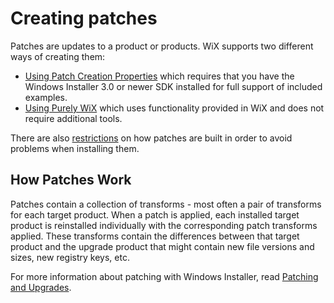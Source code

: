 # Creating patches

Patches are updates to a product or products. WiX supports two different ways of creating them:

* [Using Patch Creation Properties](patch_building.html) which requires that you have the Windows Installer 3.0 or newer SDK installed for full support of included examples.
* [Using Purely WiX](wix_patching.html) which uses functionality provided in WiX and does not require additional tools.

There are also [restrictions](patch_restrictions.html) on how patches are built in order to avoid problems when installing them.

## How Patches Work

Patches contain a collection of transforms - most often a pair of transforms for each target product. When a patch is applied, each installed target product is reinstalled individually with the corresponding patch transforms applied. These transforms contain the differences between that target product and the upgrade product that might contain new file versions and sizes, new registry keys, etc.

For more information about patching with Windows Installer, read <a href="http://msdn.microsoft.com/en-us/library/aa370579.aspx" target="_blank">Patching and Upgrades</a>.
